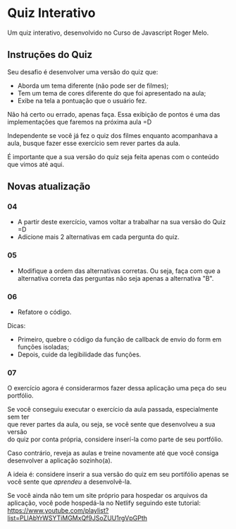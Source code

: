 # Quiz Interativo

Um quiz interativo, desenvolvido no Curso de Javascript Roger Melo.

## Instruções do Quiz

Seu desafio é desenvolver uma versão do quiz que:

- Aborda um tema diferente (não pode ser de filmes);
- Tem um tema de cores diferente do que foi apresentado na aula;
- Exibe na tela a pontuação que o usuário fez. 

Não há certo ou errado, apenas faça. 
Essa exibição de pontos é uma das implementações que faremos na próxima aula =D

Independente se você já fez o quiz dos filmes enquanto acompanhava a aula, busque 
fazer esse exercício sem rever partes da aula.

É importante que a sua versão do quiz seja feita apenas com o conteúdo que vimos até aqui.

## Novas atualização

### 04

- A partir deste exercício, vamos voltar a trabalhar na sua versão do Quiz =D
- Adicione mais 2 alternativas em cada pergunta do quiz.


### 05

- Modifique a ordem das alternativas corretas. Ou seja, faça com que a  
  alternativa correta das perguntas não seja apenas a alternativa "B".


### 06

- Refatore o código.

Dicas: 
  - Primeiro, quebre o código da função de callback de envio do form em  
    funções isoladas;
  - Depois, cuide da legibilidade das funções.


### 07

O exercício agora é considerarmos fazer dessa aplicação uma peça do seu 
portfólio.

Se você conseguiu executar o exercício da aula passada, especialmente sem ter  
que rever partes da aula, ou seja, se você sente que desenvolveu a sua versão  
do quiz por conta própria, considere inserí-la como parte de seu portfólio.

Caso contrário, reveja as aulas e treine novamente até que você consiga 
desenvolver a aplicação sozinho(a).

A ideia é: considere inserir a sua versão do quiz em seu portifólio apenas se 
você sente que *aprendeu* a desenvolvê-la.

Se você ainda não tem um site próprio para hospedar os arquivos da aplicação, 
você pode hospedá-la no Netlify seguindo este tutorial: 
https://www.youtube.com/playlist?list=PLlAbYrWSYTiMGMxQf9JSoZUU1rgVpGPth
